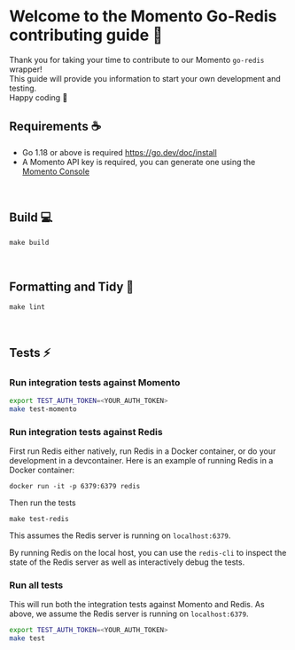 # Welcome to the Momento Go-Redis contributing guide :wave:

Thank you for taking your time to contribute to our Momento `go-redis` wrapper!
<br/>
This guide will provide you information to start your own development and testing.
<br/>
Happy coding :dancer:
<br/>

## Requirements :coffee:

- Go 1.18 or above is required https://go.dev/doc/install
- A Momento API key is required, you can generate one using the [Momento Console](https://console.gomomento.com)

<br/>

## Build :computer:

```
make build
```

<br/>

## Formatting and Tidy :flashlight:

```
make lint
```

<br/>

## Tests :zap:

### Run integration tests against Momento 

```bash
export TEST_AUTH_TOKEN=<YOUR_AUTH_TOKEN>
make test-momento
```
### Run integration tests against Redis

First run Redis either natively, run Redis in a Docker container, or do your development in a devcontainer. Here is an example of running Redis in a Docker container:

```
docker run -it -p 6379:6379 redis
```

Then run the tests

```
make test-redis
```

This assumes the Redis server is running on `localhost:6379`.

By running Redis on the local host, you can use the `redis-cli` to inspect the state of the Redis server as well as interactively debug the tests. 

### Run all tests

This will run both the integration tests against Momento and Redis. As above, we assume the Redis server is running on `localhost:6379`.

```bash
export TEST_AUTH_TOKEN=<YOUR_AUTH_TOKEN> 
make test
```